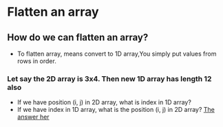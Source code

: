 # Flatten an array
## How do we can  flatten an array?
- To flatten array, means convert to 1D array,You simply put values from rows in order.
 ### Let say the 2D array is 3x4. Then new 1D array has length 12 also
- If we have position (i, j) in 2D array, what is index in 1D array?
- If we have index in 1D array, what is the position (i, j) in 2D array? [The answer her](https://github.com/Ragdha-Elgaidi/cpp-lessons-M_s_MultidimensionalArrays/new/main/Flatten%20an%20array)
